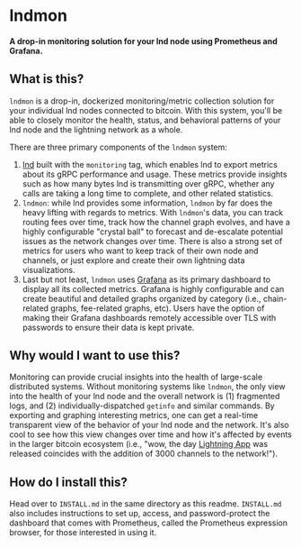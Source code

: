 # lndmon

#### A drop-in monitoring solution for your lnd node using Prometheus and Grafana.

## What is this?
`lndmon` is a drop-in, dockerized monitoring/metric collection solution for your individual lnd nodes connected to bitcoin. With this system, you'll be able to closely monitor the health, status, and behavioral patterns of your lnd node and the lightning network as a whole.

There are three primary components of the `lndmon` system:
1. [lnd](https://github.com/lightningnetwork/lnd) built with the `monitoring` tag, which enables lnd to export metrics about its gRPC performance and usage. These metrics provide insights such as how many bytes lnd is transmitting over gRPC, whether any calls are taking a long time to complete, and other related statistics.
2. `lndmon`: while lnd provides some information, `lndmon` by far does the heavy lifting with regards to metrics. With `lndmon`'s data, you can track routing fees over time, track how the channel graph evolves, and have a highly configurable "crystal ball" to forecast and de-escalate potential issues as the network changes over time. There is also a strong set of metrics for users who want to keep track of their own node and channels, or just explore and create their own lightning data visualizations.
3. Last but not least, `lndmon` uses [Grafana](https://grafana.com/) as its primary dashboard to display all its collected metrics. Grafana is highly configurable and can create beautiful and detailed graphs organized by category (i.e., chain-related graphs, fee-related graphs, etc). Users have the option of making their Grafana dashboards remotely accessible over TLS with passwords to ensure their data is kept private.

## Why would I want to use this?
Monitoring can provide crucial insights into the health of large-scale distributed systems. Without monitoring systems like `lndmon`, the only view into the health of your lnd node and the overall network is (1) fragmented logs, and (2) individually-dispatched `getinfo` and similar commands. By exporting and graphing interesting metrics, one can get a real-time transparent view of the behavior of your lnd node and the network. It's also cool to see how this view changes over time and how it's affected by events in the larger bitcoin ecosystem (i.e., "wow, the day [Lightning App](https://github.com/lightninglabs/lightning-app) was released coincides with the addition of 3000 channels to the network!").

## How do I install this?
Head over to `INSTALL.md` in the same directory as this readme. `INSTALL.md` also includes instructions to set up, access, and password-protect the dashboard that comes with Prometheus, called the Prometheus expression browser, for those interested in using it.
